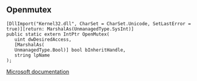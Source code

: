 ## Openmutex

```
[DllImport("Kernel32.dll", CharSet = CharSet.Unicode, SetLastError = true)][return: MarshalAs(UnmanagedType.SysInt)]
public static extern IntPtr OpenMutex(
   uint dwDesiredAccess,
   [MarshalAs(
   UnmanagedType.Bool)] bool bInheritHandle,
   string lpName
);
```

[Microsoft documentation](https://docs.microsoft.com/en-us/windows/win32/api/synchapi/nf-synchapi-openmutexw)
